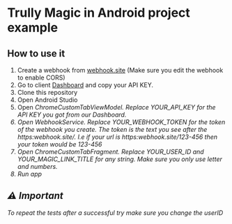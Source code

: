 # Trully Magic in Android project example

## How to use it

1. Create a webhook from [webhook.site](https://webhook.site) (Make sure you edit the webhook to enable CORS)
2. Go to client [Dashboard](https://sandboxapp.trully.ai) and copy your API KEY.
3. Clone this repository
4. Open Android Studio
5. Open <i>ChromeCustomTabViewModel<i>. Replace YOUR_API_KEY for the API KEY you got from our Dashboard.
6. Open <i>WebhookService<i>. Replace YOUR_WEBHOOK_TOKEN for the token of the webhook you create. The token is the text you see after the <i>https:webhook.site/</i>. I.e if your url is <i>https:webhook.site/123-456</i> then your token would be <i>123-456</i> 
7. Open <i>ChromeCustomTabFragment<i>. Replace YOUR_USER_ID and YOUR_MAGIC_LINK_TITLE for any string. Make sure you only use letter and numbers.
8. Run app

## ⚠️ Important
To repeat the tests after a successful try make sure you change the userID